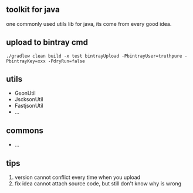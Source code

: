 toolkit for java
---
one commonly used utils lib for java, its come from every good idea.

## upload to bintray cmd
``
./gradlew clean build -x test bintrayUpload -PbintrayUser=truthpure -PbintrayKey=xxx -PdryRun=false
``
## utils
- GsonUtil
- JscksonUtil
- FastjsonUtil
- ...

## commons
- ...

## tips
1. version cannot conflict every time when you upload
2. fix idea cannot attach source code, but still don't know why is wrong
